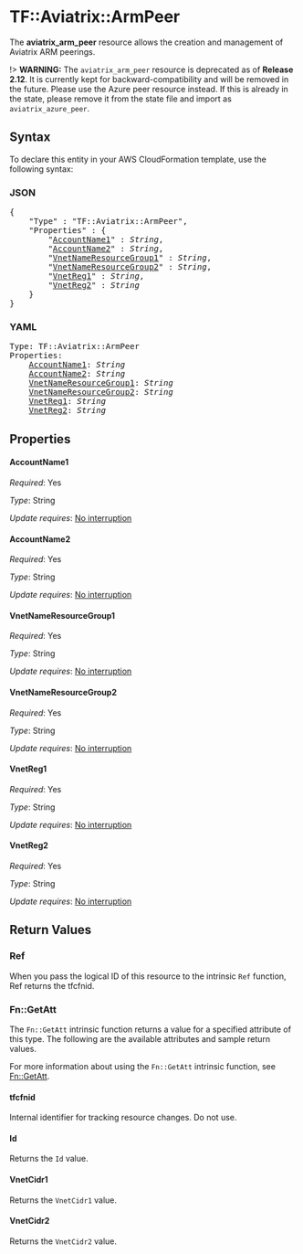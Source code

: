 # TF::Aviatrix::ArmPeer

The **aviatrix_arm_peer** resource allows the creation and management of Aviatrix ARM peerings.

!> **WARNING:** The `aviatrix_arm_peer` resource is deprecated as of **Release 2.12**. It is currently kept for backward-compatibility and will be removed in the future. Please use the Azure peer resource instead. If this is already in the state, please remove it from the state file and import as `aviatrix_azure_peer`.

## Syntax

To declare this entity in your AWS CloudFormation template, use the following syntax:

### JSON

<pre>
{
    "Type" : "TF::Aviatrix::ArmPeer",
    "Properties" : {
        "<a href="#accountname1" title="AccountName1">AccountName1</a>" : <i>String</i>,
        "<a href="#accountname2" title="AccountName2">AccountName2</a>" : <i>String</i>,
        "<a href="#vnetnameresourcegroup1" title="VnetNameResourceGroup1">VnetNameResourceGroup1</a>" : <i>String</i>,
        "<a href="#vnetnameresourcegroup2" title="VnetNameResourceGroup2">VnetNameResourceGroup2</a>" : <i>String</i>,
        "<a href="#vnetreg1" title="VnetReg1">VnetReg1</a>" : <i>String</i>,
        "<a href="#vnetreg2" title="VnetReg2">VnetReg2</a>" : <i>String</i>
    }
}
</pre>

### YAML

<pre>
Type: TF::Aviatrix::ArmPeer
Properties:
    <a href="#accountname1" title="AccountName1">AccountName1</a>: <i>String</i>
    <a href="#accountname2" title="AccountName2">AccountName2</a>: <i>String</i>
    <a href="#vnetnameresourcegroup1" title="VnetNameResourceGroup1">VnetNameResourceGroup1</a>: <i>String</i>
    <a href="#vnetnameresourcegroup2" title="VnetNameResourceGroup2">VnetNameResourceGroup2</a>: <i>String</i>
    <a href="#vnetreg1" title="VnetReg1">VnetReg1</a>: <i>String</i>
    <a href="#vnetreg2" title="VnetReg2">VnetReg2</a>: <i>String</i>
</pre>

## Properties

#### AccountName1

_Required_: Yes

_Type_: String

_Update requires_: [No interruption](https://docs.aws.amazon.com/AWSCloudFormation/latest/UserGuide/using-cfn-updating-stacks-update-behaviors.html#update-no-interrupt)

#### AccountName2

_Required_: Yes

_Type_: String

_Update requires_: [No interruption](https://docs.aws.amazon.com/AWSCloudFormation/latest/UserGuide/using-cfn-updating-stacks-update-behaviors.html#update-no-interrupt)

#### VnetNameResourceGroup1

_Required_: Yes

_Type_: String

_Update requires_: [No interruption](https://docs.aws.amazon.com/AWSCloudFormation/latest/UserGuide/using-cfn-updating-stacks-update-behaviors.html#update-no-interrupt)

#### VnetNameResourceGroup2

_Required_: Yes

_Type_: String

_Update requires_: [No interruption](https://docs.aws.amazon.com/AWSCloudFormation/latest/UserGuide/using-cfn-updating-stacks-update-behaviors.html#update-no-interrupt)

#### VnetReg1

_Required_: Yes

_Type_: String

_Update requires_: [No interruption](https://docs.aws.amazon.com/AWSCloudFormation/latest/UserGuide/using-cfn-updating-stacks-update-behaviors.html#update-no-interrupt)

#### VnetReg2

_Required_: Yes

_Type_: String

_Update requires_: [No interruption](https://docs.aws.amazon.com/AWSCloudFormation/latest/UserGuide/using-cfn-updating-stacks-update-behaviors.html#update-no-interrupt)

## Return Values

### Ref

When you pass the logical ID of this resource to the intrinsic `Ref` function, Ref returns the tfcfnid.

### Fn::GetAtt

The `Fn::GetAtt` intrinsic function returns a value for a specified attribute of this type. The following are the available attributes and sample return values.

For more information about using the `Fn::GetAtt` intrinsic function, see [Fn::GetAtt](https://docs.aws.amazon.com/AWSCloudFormation/latest/UserGuide/intrinsic-function-reference-getatt.html).

#### tfcfnid

Internal identifier for tracking resource changes. Do not use.

#### Id

Returns the <code>Id</code> value.

#### VnetCidr1

Returns the <code>VnetCidr1</code> value.

#### VnetCidr2

Returns the <code>VnetCidr2</code> value.

